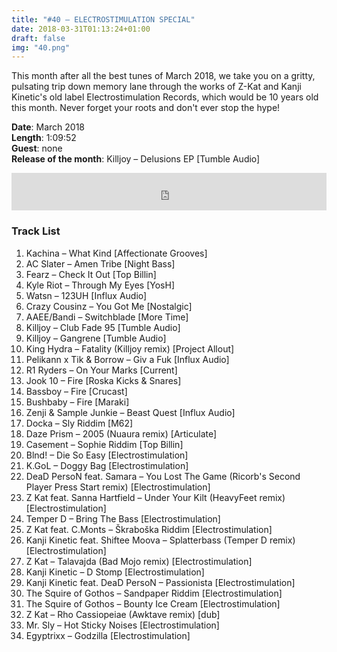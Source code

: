 ```yaml
---
title: "#40 – ELECTROSTIMULATION SPECIAL"
date: 2018-03-31T01:13:24+01:00
draft: false
img: "40.png"
---
```


This month after all the best tunes of March 2018, we take you on a gritty, pulsating trip down memory lane through the works of Z-Kat and Kanji Kinetic's old label Electrostimulation Records, which would be 10 years old this month. Never forget your roots and don't ever stop the hype!

**Date**: March 2018  
**Length**: 1:09:52  
**Guest**: none  
**Release of the month**: Killjoy – Delusions EP [Tumble Audio]

<div>
<iframe width="100%" height="60" src="https://www.mixcloud.com/widget/iframe/?hide_cover=1&mini=1&feed=%2Fzkat%2Fmasquerave-podcast-40-electrostimulation-special%2F" frameborder="0" ></iframe>
</div>

### Track List

1. Kachina – What Kind [Affectionate Grooves]
2. AC Slater – Amen Tribe [Night Bass]
3. Fearz – Check It Out [Top Billin]
4. Kyle Riot – Through My Eyes [YosH]
5. Watsn – 123UH [Influx Audio]
6. Crazy Cousinz – You Got Me [Nostalgic]
7. AAEE/Bandi – Switchblade [More Time]
8. Killjoy – Club Fade 95 [Tumble Audio]
9. Killjoy – Gangrene [Tumble Audio]
10. King Hydra – Fatality (Killjoy remix) [Project Allout]
11. Pelikann x Tik & Borrow – Giv a Fuk [Influx Audio]
12. R1 Ryders – On Your Marks [Current]
13. Jook 10 – Fire [Roska Kicks & Snares]
14. Bassboy – Fire [Crucast]
15. Bushbaby – Fire [Maraki]
16. Zenji & Sample Junkie – Beast Quest [Influx Audio]
17. Docka – Sly Riddim [M62]
18. Daze Prism – 2005 (Nuaura remix) [Articulate]
19. Casement – Sophie Riddim [Top Billin]
20. Blnd! – Die So Easy [Electrostimulation]
21. K.GoL – Doggy Bag [Electrostimulation]
22. DeaD PersoN feat. Samara – You Lost The Game (Ricorb's Second Player Press Start remix) [Electrostimulation]
23. Z Kat feat. Sanna Hartfield – Under Your Kilt (HeavyFeet remix) [Electrostimulation]
24. Temper D – Bring The Bass [Electrostimulation]
25. Z Kat feat. C.Monts – Škraboška Riddim [Electrostimulation]
26. Kanji Kinetic feat. Shiftee Moova – Splatterbass (Temper D remix) [Electrostimulation]
27. Z Kat – Talavajda (Bad Mojo remix) [Electrostimulation]
28. Kanji Kinetic – D Stomp [Electrostimulation]
29. Kanji Kinetic feat. DeaD PersoN – Passionista [Electrostimulation]
30. The Squire of Gothos – Sandpaper Riddim [Electrostimulation]
31. The Squire of Gothos – Bounty Ice Cream [Electrostimulation]
32. Z Kat – Rho Cassiopeiae (Awktave remix) [dub]
33. Mr. Sly – Hot Sticky Noises [Electrostimulation]
34. Egyptrixx – Godzilla [Electrostimulation]
